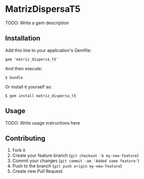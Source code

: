 # MatrizDispersaT5

TODO: Write a gem description

## Installation

Add this line to your application's Gemfile:

    gem 'matriz_dispersa_t5'

And then execute:

    $ bundle

Or install it yourself as:

    $ gem install matriz_dispersa_t5

## Usage

TODO: Write usage instructions here

## Contributing

1. Fork it
2. Create your feature branch (`git checkout -b my-new-feature`)
3. Commit your changes (`git commit -am 'Added some feature'`)
4. Push to the branch (`git push origin my-new-feature`)
5. Create new Pull Request
